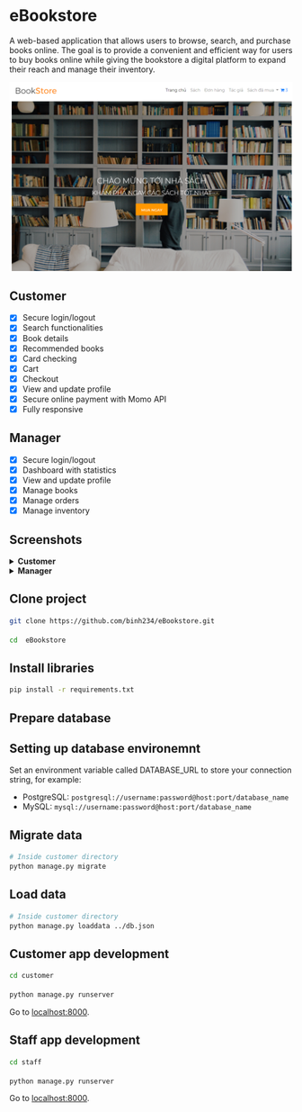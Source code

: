 # eBookstore

A web-based application that allows users to browse, search, and purchase books online. The goal is to provide a convenient and efficient way for users to buy books online while giving the bookstore a digital platform to expand their reach and manage their inventory.

![homepage](screenshots/customer/home1.png)

## Customer

- [x] Secure login/logout
- [x] Search functionalities
- [x] Book details
- [x] Recommended books
- [x] Card checking
- [x] Cart
- [x] Checkout
- [x] View and update profile
- [x] Secure online payment with Momo API
- [x] Fully responsive

## Manager

- [x] Secure login/logout
- [x] Dashboard with statistics
- [x] View and update profile
- [x] Manage books
- [x] Manage orders
- [x] Manage inventory

## Screenshots

<details>
  <summary><b>Customer</b></summary>
  <img src="screenshots/customer/login.png" alt="screenshot">
  <br /><br />
  <img src="screenshots/customer/home1.png" alt="screenshot">
  <img src="screenshots/customer/home2.png" alt="screenshot">
  <br /><br />
  <img src="screenshots/customer/shop.png" alt="screenshot">
  <br /><br />
  <img src="screenshots/customer/book1.png" alt="screenshot">
  <img src="screenshots/customer/book2.png" alt="screenshot">
  <br /><br />
  <img src="screenshots/customer/cart.png" alt="screenshot">
  <img src="screenshots/customer/checkout.png" alt="screenshot">
  <br /><br />
  <img src="screenshots/customer/card.png" alt="screenshot">
  <br /><br />
  <img src="screenshots/customer/order.png" alt="screenshot">
  <img src="screenshots/customer/author.png" alt="screenshot">
</details>

<details>
  <summary><b>Manager</b></summary>
  <img src="screenshots/staff/dashboard.png" alt="screenshot">
  <br /><br />
  <img src="screenshots/staff/author.png" alt="screenshot">
  <br /><br />
  <img src="screenshots/staff/storage.png" alt="screenshot">
  <br /><br />
  <img src="screenshots/staff/book.png" alt="screenshot">
  <img src="screenshots/staff/book2.png" alt="screenshot">
  <br /><br />
  <img src="screenshots/staff/order_detail.png" alt="screenshot">
  <br /><br />
  <img src="screenshots/staff/profile.png" alt="screenshot">
</details>

## Clone project

```bash
git clone https://github.com/binh234/eBookstore.git

cd  eBookstore
```

## Install libraries

```bash
pip install -r requirements.txt
```

## Prepare database

## Setting up database environemnt

Set an environment variable called DATABASE_URL to store your connection string, for example:

- PostgreSQL: `postgresql://username:password@host:port/database_name`
- MySQL: `mysql://username:password@host:port/database_name`

## Migrate data

```bash
# Inside customer directory
python manage.py migrate
```

## Load data

```bash
# Inside customer directory
python manage.py loaddata ../db.json
```

## Customer app development

```bash
cd customer

python manage.py runserver
```

Go to [localhost:8000](http://localhost:8000).

## Staff app development

```bash
cd staff

python manage.py runserver
```

Go to [localhost:8000](http://localhost:8000).
